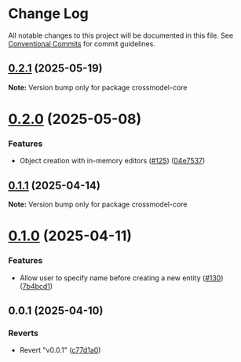 # Change Log

All notable changes to this project will be documented in this file.
See [Conventional Commits](https://conventionalcommits.org) for commit guidelines.

## [0.2.1](https://github.com/CrossBreezeNL/crossmodel/compare/v0.2.0...v0.2.1) (2025-05-19)

**Note:** Version bump only for package crossmodel-core





# [0.2.0](https://github.com/CrossBreezeNL/crossmodel/compare/v0.1.1...v0.2.0) (2025-05-08)


### Features

* Object creation with in-memory editors ([#125](https://github.com/CrossBreezeNL/crossmodel/issues/125)) ([04e7537](https://github.com/CrossBreezeNL/crossmodel/commit/04e7537e388407651590254fb9a67507c0619dff))





## [0.1.1](https://github.com/CrossBreezeNL/crossmodel/compare/v0.1.0...v0.1.1) (2025-04-14)

**Note:** Version bump only for package crossmodel-core





# [0.1.0](https://github.com/CrossBreezeNL/crossmodel/compare/v0.0.1...v0.1.0) (2025-04-11)


### Features

* Allow user to specify name before creating a new entity ([#130](https://github.com/CrossBreezeNL/crossmodel/issues/130)) ([7b4bcd1](https://github.com/CrossBreezeNL/crossmodel/commit/7b4bcd1fe72a088e1c0e2d2a72cd3d97d092b1f1))





## 0.0.1 (2025-04-10)


### Reverts

* Revert "v0.0.1" ([c77d1a0](https://github.com/CrossBreezeNL/crossmodel/commit/c77d1a06fb83af8f95ae36e11c5d545bcd7a006b))
